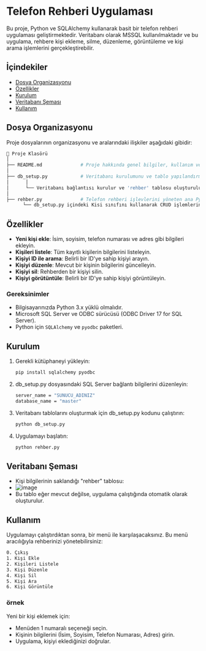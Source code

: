 # Telefon Rehberi Uygulaması

Bu proje, Python ve SQLAlchemy kullanarak basit bir telefon rehberi uygulaması geliştirmektedir. Veritabanı olarak MSSQL kullanılmaktadır ve bu uygulama, rehbere kişi ekleme, silme, düzenleme, görüntüleme ve kişi arama işlemlerini gerçekleştirebilir.

## İçindekiler
- [Dosya Organizasyonu](#dosya-organizasyonu)
- [Özellikler](#özellikler)
- [Kurulum](#kurulum)
- [Veritabanı Şeması](#veritabanı-şeması)
- [Kullanım](#kullanım)


## Dosya Organizasyonu

Proje dosyalarının organizasyonu ve aralarındaki ilişkiler aşağıdaki gibidir:
 ``` bash
📁 Proje Klasörü
│
├── README.md              # Proje hakkında genel bilgiler, kullanım ve kurulum talimatları
│
├── db_setup.py            # Veritabanı kurulumunu ve tablo yapılandırmasını yapan Python scripti
│      │
│      └── Veritabanı bağlantısı kurulur ve 'rehber' tablosu oluşturulur.
│
├── rehber.py              # Telefon rehberi işlevlerini yöneten ana Python scripti
       └── db_setup.py içindeki Kisi sınıfını kullanarak CRUD işlemlerini gerçekleştirir.
 ```


## Özellikler

- **Yeni kişi ekle**: İsim, soyisim, telefon numarası ve adres gibi bilgileri ekleyin.
- **Kişileri listele**: Tüm kayıtlı kişilerin bilgilerini listeleyin.
- **Kişiyi ID ile arama**: Belirli bir ID'ye sahip kişiyi arayın.
- **Kişiyi düzenle**: Mevcut bir kişinin bilgilerini güncelleyin.
- **Kişiyi sil**: Rehberden bir kişiyi silin.
- **Kişiyi görütüntüle**: Belirli bir ID'ye sahip kişiyi görüntüleyin.


### Gereksinimler
- Bilgisayarınızda Python 3.x yüklü olmalıdır.
- Microsoft SQL Server ve ODBC sürücüsü (ODBC Driver 17 for SQL Server).
- Python için `SQLAlchemy` ve `pyodbc` paketleri.

## Kurulum

1. Gerekli kütüphaneyi yükleyin:
   ```bash
   pip install sqlalchemy pyodbc
2. db_setup.py dosyasındaki SQL Server bağlantı bilgilerini düzenleyin:
   ```bash
   server_name = "SUNUCU_ADINIZ"
   database_name = "master"
3. Veritabanı tablolarını oluşturmak için db_setup.py kodunu çalıştırın:
   ```bash
   python db_setup.py
4. Uygulamayı başlatın:
    ```bash
   python rehber.py

## Veritabanı Şeması
- Kişi bilgilerinin saklandığı "rehber" tablosu:
- ![image](https://github.com/user-attachments/assets/bd8ae248-c192-42ee-a9e2-00bd0b57dd69)
- Bu tablo eğer mevcut değilse, uygulama çalıştığında otomatik olarak oluşturulur.

## Kullanım
Uygulamayı çalıştırdıktan sonra, bir menü ile karşılaşacaksınız. Bu menü aracılığıyla rehberinizi yönetebilirsiniz:
```bash
0. Çıkış 
1. Kişi Ekle
2. Kişileri Listele
3. Kişi Düzenle
4. Kişi Sil
5. Kişi Ara
6. Kişi Görüntüle
```
 ### örnek
Yeni bir kişi eklemek için:
- Menüden 1 numaralı seçeneği seçin.
- Kişinin bilgilerini (İsim, Soyisim, Telefon Numarası, Adres) girin.
- Uygulama, kişiyi eklediğinizi doğrular.
 



























    
